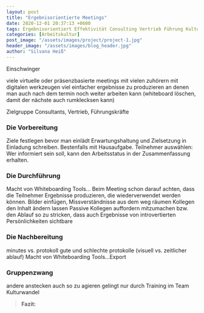 ```yaml
---
layout: post
title: "Ergebnisorientierte Meetings"
date: 2020-12-01 20:37:13 +0600
tags: Ergebnisorientiert Effektivität Consulting Vertrieb Führung Kulturwandel
categories: [Arbeitskultur]
post_image: "/assets/images/project/project-1.jpg"
header_image: "/assets/images/blog_header.jpg"
author: "Silvana Heiß"
---
```

Einschwinger

viele virtuelle oder präsenzbasierte meetings mit vielen zuhörern
mit digitalen werkzeugen viel einfacher ergebnisse zu produzieren an denen man auch nach dem termin noch weiter arbeiten kann (whiteboard löschen, damit der nächste auch rumklecksen kann)

Zielgruppe
Consultants, Vertrieb, Führungskräfte

### Die Vorbereitung
Ziele festlegen bevor man einlädt
Erwartungshaltung und Zielsetzung in Einladung schreiben. Bestenfalls mit Hausaufgabe.
Teilnehmer auswählen: Wer informiert sein soll, kann den Arbeitsstatus in der Zusammenfassung erhalten.

### Die Durchführung
Macht von Whiteboarding Tools... 
Beim Meeting schon darauf achten, dass die Teilnehmer Ergebnisse produzieren, die wiederverwendet werden können.
Bilder einfügen, Missverständnisse aus dem weg räumen
Kollegen den Inhalt ändern lassen
Passive Kollegen auffordern mitzumachen bzw. den Ablauf so zu stricken, dass auch Ergebnisse von introvertierten Persönlichkeiten sichtbare

### Die Nachbereitung
minutes vs. protokoll
gute und schlechte protokolle (visuell vs. zeitlicher ablauf)
Macht von Whiteboarding Tools...Export


### Gruppenzwang
andere anstecken auch so zu agieren
gelingt nur durch Training im Team
Kulturwandel

> __Fazit:__
>